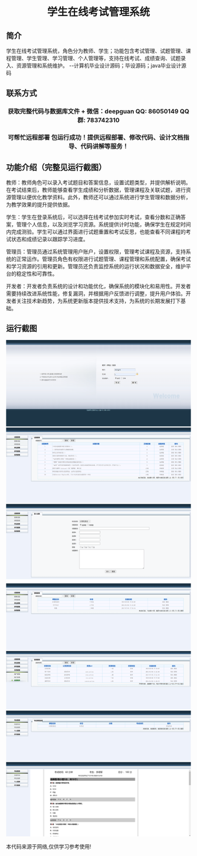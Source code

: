 <p><h1 align="center">学生在线考试管理系统</h1></p>

## 简介
学生在线考试管理系统，角色分为教师、学生；功能包含考试管理、试题管理、课程管理、学生管理、学习管理、个人管理等，支持在线考试、成绩查询、试题录入、资源管理和系统维护。    --计算机毕业设计源码；毕设源码；java毕业设计源码


## 联系方式
<p><h3 align="center">获取完整代码与数据库文件 + 微信：deepguan QQ: 86050149 QQ群: 783742310</h3></p>
<p><h3 align="center">可帮忙远程部署 包运行成功！提供远程部署、修改代码、设计文档指导、代码讲解等服务！</h3></p>

## 功能介绍（完整见运行截图）
教师：教师角色可以录入考试题目和答案信息，设置试题类型，并提供解析说明。在考试结束后，教师能够查看学生成绩和分析数据，管理课程及关联试题，进行资源管理以便优化教学资料。此外，教师还可以通过系统进行学生管理和数据分析，为教学效果的提升提供依据。

学生：学生在登录系统后，可以选择在线考试参加实时考试，查看分数和正确答案，管理个人信息，以及浏览学习资源。系统提供计时功能，确保学生在规定时间内完成测验。学生可以通过界面进行试题重置和考试反思，也能查看不同课程的考试状态和成绩记录以跟踪学习进度。

管理员：管理员通过系统管理用户账户，设置权限，管理考试课程及资源，支持系统的正常运作。管理员角色有权限进行试题管理、课程管理和系统配置，确保考试和学习资源的引用和更新。管理员还负责监控系统的运行状况和数据安全，维护平台的稳定性和可靠性。

开发者：开发者负责系统的设计和功能优化，确保系统的模块化和易用性。开发者需要持续改进系统性能，修复漏洞，并根据用户反馈进行调整，提升用户体验。开发者关注技术新趋势，为系统更新版本提供技术支持，为系统的长期发展打下基础。


## 运行截图
![](imgs/588112-20220306001619574-2146910922.png)
![](imgs/588112-20220306001624840-855305829.png)
![](imgs/588112-20220306001629939-926035561.png)
![](imgs/588112-20220306001635068-782582989.png)
![](imgs/588112-20220306001640056-1348413053.png)
![](imgs/588112-20220306001644921-613678740.png)
![](imgs/588112-20220306001650088-1696901364.png)

<p>本代码来源于网络,仅供学习参考使用!</p>
